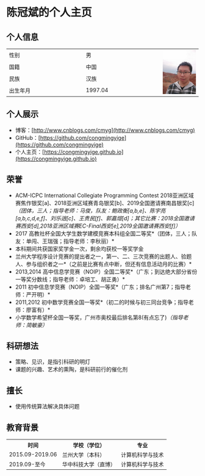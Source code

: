 # 陈冠斌的个人主页

## 个人信息

<div align="center">
<table>
  <tr>
    <td width="40%">性别</td><td width="40%">男</td>
    <td rowspan="4"><img src="./chenguanbin.jpg" width="100"></td>
  </tr>
  <tr><td>国籍</td><td>中国</td></tr>
  <tr><td>民族</td><td>汉族</td></tr>
  <tr><td>出生年月</td><td>1997.04</td></tr>
</table> 
</div>

## 个人展示
- 博客：[http://www.cnblogs.com/cmyg](http://www.cnblogs.com/cmyg)  
- GitHub：[https://github.com/congmingyige](https://github.com/congmingyige)  
- 个人主页：[https://congmingyige.github.io](https://congmingyige.github.io)

## 荣誉
- ACM-ICPC International Collegiate Programming Contest 2018亚洲区域赛焦作银奖[a]、2018亚洲区域赛青岛银奖[b]、2019全国邀请赛南昌银奖[c]*（团体，三人；指导老师：马俊，队友：鲍政衡[a,b,e]、陈宇亮[a,b,c,d,e,f]、刘乐逍[c]、王贵民[f]、郭嘉煊[d]；其它比赛：2018全国邀请赛西安[d],2018亚洲区域赛EC-Final西安[e],2019全国邀请赛西安[f]）*
- 2017 高教社杯全国大学生数学建模竞赛本科组全国二等奖*（团体，三人；队友：单闯、王瑞强；指导老师：李秋丽）*
- 本科期间共获国家奖学金一次，剩余均获校一等奖学金
- 兰州大学程序设计竞赛的提出者之一，第一、二、三次竞赛的出题人、验题人、参与组织者之一*（之前是比赛有点中断，但还有信息活动月的比赛）*
- 2013,2014 高中信息学竞赛（NOIP）全国二等奖*（广东；到达绝大部分省份一等奖分数线；指导老师：卓培工、胡正勇）*
- 2011 初中信息学竞赛（NOIP）全国一等奖*（广东；排名广州第7；指导老师：严开明）*
- 2011,2012 初中数学竞赛全国一等奖*（初二的时候与初三同台竞争；指导老师：廖富有）*
- 小学数学希望杯全国一等奖，广州市奥校最后排名第8(有点忘了)*（指导老师：简敏豪）*

## 科研想法
- 策略、见识，是指引科研的明灯
- 课题的兴趣、艺术的熏陶，是科研前行的催化剂

## 擅长
- 使用传统算法解决具体问题

## 教育背景

<div align="center">
<table>
  <tr><th>时间</th><th>学校（学位）</th><th>专业</th></tr>
  <tr><td>2015.09-2019.06</td><td>兰州大学（本科）</td><td>计算机科学与技术</td></tr>
  <tr><td>2019.09-至今</td><td>华中科技大学（直博）</td><td>计算机科学与技术</td></tr>
</table>
</div>
